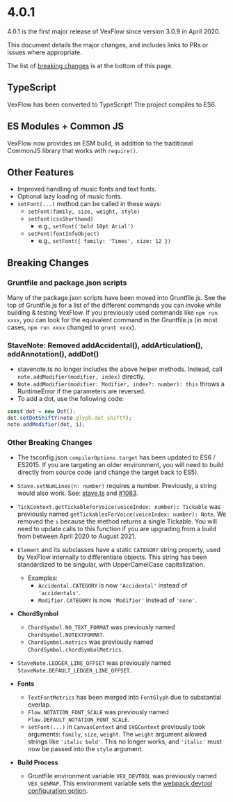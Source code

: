# 4.0.1

4.0.1 is the first major release of VexFlow since version 3.0.9 in April 2020.

This document details the major changes, and includes links to PRs or issues where appropriate.

The list of [breaking changes](#breaking-changes) is at the bottom of this page.

## TypeScript

VexFlow has been converted to TypeScript! The project compiles to ES6.

## ES Modules + Common JS

VexFlow now provides an ESM build, in addition to the traditional CommonJS library that works with `require()`.

## Other Features

- Improved handling of music fonts and text fonts.
- Optional lazy loading of music fonts.
- `setFont(...)` method can be called in these ways:
  - `setFont(family, size, weight, style)`
  - `setFont(cssShorthand)`
    - e.g., `setFont('bold 10pt Arial')`
  - `setFont(fontInfoObject)`
    - e.g., `setFont({ family: 'Times', size: 12 })`


## Breaking Changes

### Gruntfile and package.json scripts
Many of the package.json scripts have been moved into Gruntfile.js. See the top of Gruntfile.js for a list of the different commands you can invoke while building & testing VexFlow. If you previously used commands like `npm run xxxx`, you can look for the equivalent command in the Gruntfile.js (in most cases, `npm run xxxx` changed to `grunt xxxx`).

### StaveNote: Removed addAccidental(), addArticulation(), addAnnotation(), addDot()

- stavenote.ts no longer includes the above helper methods. Instead, call `note.addModifier(modifier, index)` directly.
- `Note.addModifier(modifier: Modifier, index?: number): this` throws a RuntimeError if the parameters are reversed.
- To add a dot, use the following code:

```typescript
const dot = new Dot();
dot.setDotShiftY(note.glyph.dot_shiftY);
note.addModifier(dot, i);
```

### Other Breaking Changes

- The tsconfig.json `compilerOptions.target` has been updated to ES6 / ES2015. If you are targeting an older environment, you will need to build directly from source code (and change the target back to ES5).
- `Stave.setNumLines(n: number)` requires a number. Previously, a string would also work. See: [stave.ts](https://github.com/0xfe/vexflow/blob/master/src/stave.ts) and [#1083](https://github.com/0xfe/vexflow/issues/1083).
- `TickContext.getTickableForVoice(voiceIndex: number): Tickable` was previously named `getTickablesForVoice(voiceIndex: number): Note`. We removed the `s` because the method returns a single Tickable. You will need to update calls to this function if you are upgrading from a build from between April 2020 to August 2021.
- `Element` and its subclasses have a static `CATEGORY` string property, used by VexFlow internally to differentiate objects. This string has been standardized to be singular, with UpperCamelCase capitalization.
  - Examples:
    - `Accidental.CATEGORY` is now `'Accidental'` instead of `'accidentals'`.
    - `Modifier.CATEGORY` is now `'Modifier'` instead of `'none'`.
- **ChordSymbol**
  - `ChordSymbol.NO_TEXT_FORMAT` was previously named `ChordSymbol.NOTEXTFORMAT`.
  - `ChordSymbol.metrics` was previously named `ChordSymbol.chordSymbolMetrics`.
- `StaveNote.LEDGER_LINE_OFFSET` was previously named `StaveNote.DEFAULT_LEDGER_LINE_OFFSET`.
- **Fonts**

  - `TextFontMetrics` has been merged into `FontGlyph` due to substantial overlap.
  - `Flow.NOTATION_FONT_SCALE` was previously named `Flow.DEFAULT_NOTATION_FONT_SCALE`.
  - `setFont(...)` in `CanvasContext` and `SVGContext` previously took arguments: `family`, `size`, `weight`. The `weight` argument allowed strings like `'italic bold'`. This no longer works, and `'italic'` must now be passed into the `style` argument.

- **Build Process**
  - Gruntfile environment variable `VEX_DEVTOOL` was previously named `VEX_GENMAP`. This environment variable sets the [webpack devtool configuration option](https://webpack.js.org/configuration/devtool/).
